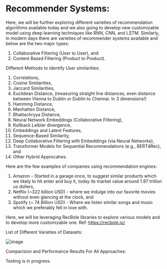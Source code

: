 # Recommender Systems:

Here, we will be further exploring different varieties of recommendation algorithms available today and we also going to develop new customizable model using deep learning techniques like RNN, CNN, and LSTM. Similarly, In modern days there are varieties of recommender systems available and below are the two major types:
1. Collaborative Filtering (User to User), and
2. Content Based Filtering (Product to Product).

Different Methods to identify User similarities:
1. Correlations,
2. Cosine Similarities,
3. Jaccard Similarities,
4. Euclidean Distance, (measuring straight line distances, even distance between Vienna to Dublin or Dublin to Chennai. In 3 dimensions!)
5. Hamming Distance, 
6. Manhatten Distance,
7. Bhattachryya Distance,
8. Neural Network Embeddings (Collaborative Filtering),
9. Kullback Leibler divergence,
10. Embeddings and Latent Features,
11. Sequence-Based Similarity,
12. Deep Collaborative Filtering with Embeddings (via Neural Networks),
13. Transformer Models for Sequential Recommendations (e.g., BERT4Rec), and 
14. Other Hybrid Approcahes.

Here are the few examples of companies using recommendation engines:
 1. Amazon - Started in a garage once, to suggest similar products which we likely to hit enter and buy it, today its market value around 1.97 trillion us dollers,
 2. Netflix (~322 billion USD) - where we indulge into our favorite movies without even glancing at the clock, and
 3. Spotify (~ 74 Billion USD) - Where we listen similar songs and music which we preferably fell in love with. 

Here, we will be leveraging RecBole libraries to explore various models and to develop more customizable one. Ref: https://recbole.io/

List of Different Varieties of Datasets:

![image](https://github.com/user-attachments/assets/e842adf0-6eaa-48b7-9ffa-68312db0788e)

Comparision and Performance Results For All Approaches:

Testing is in progress.
